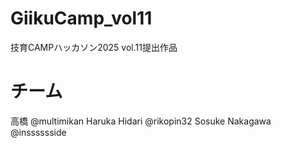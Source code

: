 # GiikuCamp_vol11
技育CAMPハッカソン2025 vol.11提出作品
# チーム
高橋 @multimikan
Haruka Hidari @rikopin32
Sosuke Nakagawa @insssssside

